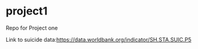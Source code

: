 # project1
Repo for Project one

Link to suicide data:https://data.worldbank.org/indicator/SH.STA.SUIC.P5
